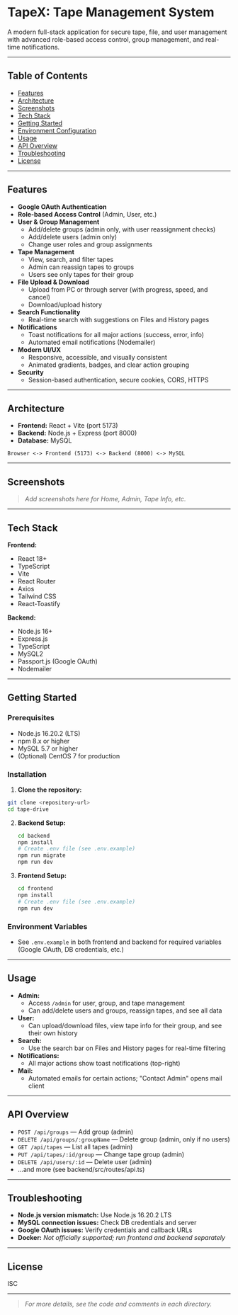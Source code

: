 # TapeX: Tape Management System

A modern full-stack application for secure tape, file, and user management with advanced role-based access control, group management, and real-time notifications.

---

## Table of Contents
- [Features](#features)
- [Architecture](#architecture)
- [Screenshots](#screenshots)
- [Tech Stack](#tech-stack)
- [Getting Started](#getting-started)
- [Environment Configuration](#environment-configuration)
- [Usage](#usage)
- [API Overview](#api-overview)
- [Troubleshooting](#troubleshooting)
- [License](#license)

---

## Features
- **Google OAuth Authentication**
- **Role-based Access Control** (Admin, User, etc.)
- **User & Group Management**
  - Add/delete groups (admin only, with user reassignment checks)
  - Add/delete users (admin only)
  - Change user roles and group assignments
- **Tape Management**
  - View, search, and filter tapes
  - Admin can reassign tapes to groups
  - Users see only tapes for their group
- **File Upload & Download**
  - Upload from PC or through server (with progress, speed, and cancel)
  - Download/upload history
- **Search Functionality**
  - Real-time search with suggestions on Files and History pages
- **Notifications**
  - Toast notifications for all major actions (success, error, info)
  - Automated email notifications (Nodemailer)
- **Modern UI/UX**
  - Responsive, accessible, and visually consistent
  - Animated gradients, badges, and clear action grouping
- **Security**
  - Session-based authentication, secure cookies, CORS, HTTPS

---

## Architecture
- **Frontend:** React + Vite (port 5173)
- **Backend:** Node.js + Express (port 8000)
- **Database:** MySQL

```
Browser <-> Frontend (5173) <-> Backend (8000) <-> MySQL
```

---

## Screenshots
> _Add screenshots here for Home, Admin, Tape Info, etc._

---

## Tech Stack
**Frontend:**
- React 18+
- TypeScript
- Vite
- React Router
- Axios
- Tailwind CSS
- React-Toastify

**Backend:**
- Node.js 16+
- Express.js
- TypeScript
- MySQL2
- Passport.js (Google OAuth)
- Nodemailer

---

## Getting Started

### Prerequisites
- Node.js 16.20.2 (LTS)
- npm 8.x or higher
- MySQL 5.7 or higher
- (Optional) CentOS 7 for production

### Installation
1. **Clone the repository:**
```bash
git clone <repository-url>
cd tape-drive
```
2. **Backend Setup:**
   ```bash
   cd backend
   npm install
   # Create .env file (see .env.example)
   npm run migrate
   npm run dev
   ```
3. **Frontend Setup:**
   ```bash
   cd frontend
   npm install
   # Create .env file (see .env.example)
   npm run dev
   ```

### Environment Variables
- See `.env.example` in both frontend and backend for required variables (Google OAuth, DB credentials, etc.)

---

## Usage
- **Admin:**
  - Access `/admin` for user, group, and tape management
  - Can add/delete users and groups, reassign tapes, and see all data
- **User:**
  - Can upload/download files, view tape info for their group, and see their own history
- **Search:**
  - Use the search bar on Files and History pages for real-time filtering
- **Notifications:**
  - All major actions show toast notifications (top-right)
- **Mail:**
  - Automated emails for certain actions; "Contact Admin" opens mail client

---

## API Overview
- `POST /api/groups` — Add group (admin)
- `DELETE /api/groups/:groupName` — Delete group (admin, only if no users)
- `GET /api/tapes` — List all tapes (admin)
- `PUT /api/tapes/:id/group` — Change tape group (admin)
- `DELETE /api/users/:id` — Delete user (admin)
- ...and more (see backend/src/routes/api.ts)

---

## Troubleshooting
- **Node.js version mismatch:** Use Node.js 16.20.2 LTS
- **MySQL connection issues:** Check DB credentials and server
- **Google OAuth issues:** Verify credentials and callback URLs
- **Docker:** _Not officially supported; run frontend and backend separately_

---

## License
ISC 

---

> _For more details, see the code and comments in each directory._ 